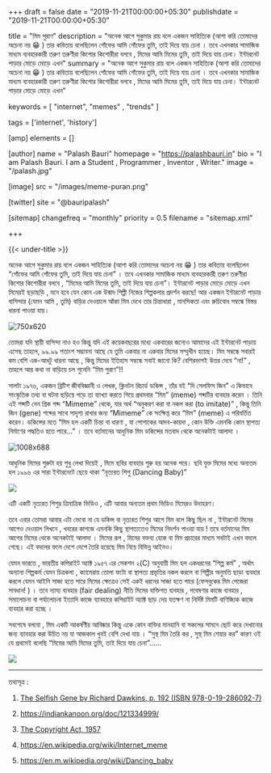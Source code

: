 +++
draft = false
date = "2019-11-21T00:00:00+05:30"
publishdate = "2019-11-21T00:00:00+05:30"


title = "মিম পুরাণ"
description = "অনেক আগে সুকুমার রায় বলে একজন সাহিত্যিক (আশা করি তোমাদের অচেনা নয় 😁 ) তার কবিতায় বলেছিলেন গোঁফের আমি গোঁফের তুমি, তাই দিয়ে যায় চেনা । তবে এখনকার সামাজিক মাধ্যম ব্যবহারকারী তরুণ তরুণীরা কিশোর কিশোরীরা বলবে , মিমের আমি মিমের তুমি, তাই দিয়ে যায় চেনা। ইন্টারনেট পাড়ার মোড়ে মোড়ে এখন"
summary = "অনেক আগে সুকুমার রায় বলে একজন সাহিত্যিক (আশা করি তোমাদের অচেনা নয় 😁 ) তার কবিতায় বলেছিলেন গোঁফের আমি গোঁফের তুমি, তাই দিয়ে যায় চেনা । তবে এখনকার সামাজিক মাধ্যম ব্যবহারকারী তরুণ তরুণীরা কিশোর কিশোরীরা বলবে , মিমের আমি মিমের তুমি, তাই দিয়ে যায় চেনা। ইন্টারনেট পাড়ার মোড়ে মোড়ে এখন"

keywords = [
    "internet",
    "memes" ,
    "trends"
]

tags = ['internet', 'history']

[amp]
    elements = []


[author]
    name = "Palash Bauri"
    homepage = "https://palashbauri.in"
    bio = "I am Palash Bauri. I am a Student , Programmer , Inventor , Writer."
    image = "/palash.jpg"

[image]
    src = "/images/meme-puran.png"    

[twitter]
    site = "@bauripalash"

[sitemap]
    changefreq = "monthly"
    priority = 0.5
    filename = "sitemap.xml"

+++

{{< under-title >}}

অনেক আগে সুকুমার রায় বলে একজন সাহিত্যিক (আশা করি তোমাদের অচেনা নয় 😁 ) তার কবিতায় বলেছিলেন “গোঁফের আমি গোঁফের তুমি, তাই দিয়ে যায় চেনা” । তবে এখনকার সামাজিক মাধ্যম ব্যবহারকারী তরুণ তরুণীরা কিশোর কিশোরীরা বলবে , “মিমের আমি মিমের তুমি, তাই দিয়ে যায় চেনা”। ইন্টারনেট পাড়ার মোড়ে মোড়ে এখন মিমেরই ছড়াছড়ি , মনে হবে যেন কোন এক উন্মাদ শিল্পী নিজের শিল্পকলার প্রদর্শন করছে! আর একজন ইন্টারনেট পাড়ার বাসিন্দার (যেমন আমি , তুমি) বাড়ির দেওয়ালে আঁকা মিম দেখে তার চিন্তাধারা , মানসিকতা এবং রুচিবোধ সম্বন্ধে বিস্তর ধারনা পাওয়া যায়।

![](https://i.ibb.co/Yf4SJcM/20191121-173713.jpg "750x620")

তোমরা যদি স্থায়ী বাসিন্দা নাও হও কিন্তু যদি এই কয়েকবছরের মধ্যে একবারের জন্যেও আমাদের এই ইন্টারনেট পাড়ায় এসেছ তাহলে, ৯৯.৯৯ শতাংশ সম্ভাবনা আছে যে তুমি একবার না একবার মিমের সম্মুখীন হয়েছ। 
মিম সম্বন্ধে সবারই কম বেশি এক-আধটু ধারনা আছে , কিন্তু মিমের ইতিহাস সম্বন্ধে সবাই জানো কি? বেশিরভাগই উত্তর দেবে “না!” ,  তাহলে আর কথা না বাড়িয়ে চল শুনেনি “মিম পুরাণ”!!

সালটা ১৯৭৬, একজন ব্রিটিশ জীববিজ্ঞানী ও লেখক, ক্লিনটন রিচার্ড ডকিন্স , তাঁর বই “দি সেলফিস জিন” এ কিভাবে  সাংস্কৃতিক তথ্য বা ঘটনা ছড়িয়ে পড়ে  তা ব্যাখ্যা করতে গিয়ে প্রথমবার “মিম” (meme)  শব্দটির ব্যবহার করেন । তিনি এই শব্দটি নেন গ্রিক শব্দ “Mimeme” থেকে, যার অর্থ “অনুকরণ করা বা নকল করা (to imitate)” , কিন্তু তিনি জিন (gene) শব্দের সাথে সাদৃশ্য রাখার জন্য “Mimeme” কে সংক্ষিপ্ত করে “মিম” (meme) এ পরিবর্তিত করেন। ডকিন্সের মতে “মিম হল একটি চিন্তা বা ধারণা , যা পোশাকের আদব-কায়দা , কোন উক্তি এমনকি কোন স্থাপত্য নির্মাণের পদ্ধতিও হতে পারে...” । তবে বর্তমানের আধুনিক মিম ডকিন্সের মতবাদ থেকে অনেকটাই আলাদা । 

![](https://i.ibb.co/5WqJdCK/20191121-173321.jpg "1008x688")

আধুনিক মিমের শুরুটা হয় শুধু লেখা দিয়েই , মিমে ছবির ব্যবহার শুরু হয় অনেক পরে। ছবি যুক্ত মিমের মধ্যে অন্যতম হল ১৯৯৬ এর সারা ইন্টারনেটে ছেয়ে থাকা “নৃত্যরত শিশু (Dancing Baby)” 

![](https://media1.tenor.com/images/8f307200194c9aea6c5083ce8b6821f2/tenor.gif?itemid=7848368)

এটি একটি নৃত্যরত শিশুর ত্রিমাত্রিক ভিডিও , এটি আবার অন্যতম প্রথম ভিডিও মিমেরও উদাহরণ।

তবে এবার তোমরা আবার এটা ভেবো না যে ডকিন্স বা নৃত্যরত শিশুর আগে মিম বলে কিছু ছিল না , ইন্টারনেট মিমের আগেও দেওয়াল লিখনে , খবরের কাগজে এমনকি কিছু স্থাপত্যতেও মিমের নিদর্শন পাওয়া যায় ! তবে বর্তমানের মিম আগের মিমের থেকে অনেকটাই আলাদা । মিমের রূপ , মিমের বক্তব্য হোক বা মিম প্রচারের মাধ্যম সবটাই এখন বদলে গেছে।  এই বদলের ফলে দেশে দেশে তৈরি হয়েছে মিম নিয়ে বিভিন্ন আইনও। 

যেমন ভারতে , ভারতীয় কপিরাইট অ্যাক্ট ১৯৫৭ এর সেকশন ২(C)  অনুযায়ী মিম হল একধরনের “শিল্প কর্ম” , অর্থাৎ অন্যান্য শিল্পকর্ম যেমন চিত্রকলা , ক্যামেরায় তোলা ফটো বা স্থাপত্য প্রভৃতির নকল করলে বা শিল্পীর অনুমতি ছাড়া ব্যবহার করলে যেমন আইনি সাজা হতে পারে মিমের ক্ষেত্রেও সেই একই ধরনের সাজা হতে পারে  (ফেসবুকের মিম পেজেরা সাবধান! ) । তবে ন্যায্য ব্যবহার (fair dealing) নীতি মিমের বাক্তিগত ব্যবহার , গবেষণার কাজে ব্যবহার , সমালোচনা বা পর্যালোচনা ইত্যাদি কাজে ব্যাবহারে কপিরাইট অ্যাক্ট ছাড় দেয় যতক্ষণ না নির্দিষ্ট মিমটি বাণিজ্যিক কাজে ব্যবহার করা হচ্ছে । 


সবশেষে বলবো , মিম একটি আকর্ষণীয় আবিষ্কার কিন্তু একে কোন বাক্তির মানহানি বা সকলের সামনে ছোট করে দেখানোর জন্য ব্যাবহার করা উচিত নয় যা আজকাল খুবই বেশি দেখা যায় । 
“সুস্থ মিম তৈরি কর , সুস্থ মিম শেয়ার কর” কারণ ওই যে প্রথমেই বলেছি “মিমের আমি মিমের তুমি, তাই দিয়ে যায় চেনা”...... 

![](https://i.ibb.co/d0ktQZZ/susthomeme.jpg)

---

তথ্যসূত্র :
 
1. [The Selfish Gene by Richard Dawkins, p. 192 (ISBN 978-0-19-286092-7)](https://books.google.co.in/books?id=WkHO9HI7koEC&pg=PA192&redir_esc=y&hl=en#v=onepage&q&f=false)

2. <https://indiankanoon.org/doc/121334999/>

3. [The Copyright Act, 1957](https://indiacode.nic.in/handle/123456789/1367?view_type=browse#collapse14504)

4. <https://en.wikipedia.org/wiki/Internet_meme>

5. <https://en.m.wikipedia.org/wiki/Dancing_baby>

